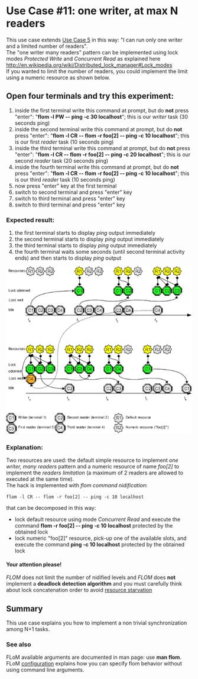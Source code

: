 # Use Case #11: one writer, at max N readers

This use case extends [Use Case 5](Use_Case_5.md) in this way: "I can run only one writer and a limited number of readers".   
The "one writer many readers" pattern can be implemented using lock modes *Protected Write* and *Concurrent Read* as explained here http://en.wikipedia.org/wiki/Distributed_lock_manager#Lock_modes   
If you wanted to limit the number of readers, you could implement the limit using a numeric resource as shown below.

## Open four terminals and try this experiment:

1. inside the first terminal write this command at prompt, but do **not** press "enter": "**flom -l PW \-\- ping -c 30 localhost**"; this is our *writer* task (30 seconds ping)
2. inside the second terminal write this command at prompt, but do **not** press "enter": "**flom -l CR \-\- flom -r foo\[2\] \-\- ping -c 10 localhost**"; this is our first *reader* task (10 seconds ping)
3. inside the third terminal write this command at prompt, but do **not** press "enter": "**flom -l CR \-\- flom -r foo\[2\] \-\- ping -c 20 localhost**"; this is our second *reader* task (20 seconds ping)
4. inside the fourth terminal write this command at prompt, but do **not** press "enter": "**flom -l CR \-\- flom -r foo\[2\] \-\- ping -c 10 localhost**"; this is our third *reader* task (10 seconds ping)
5. now press "enter" key at the first terminal
6. switch to second terminal and press "enter" key
7. switch to third terminal and press "enter" key
8. switch to third terminal and press "enter" key

### Expected result:

1. the first terminal starts to display *ping* output immediately
2. the second terminal starts to display *ping* output immediately
3. the third terminal starts to display *ping* output immediately
3. the fourth terminal waits some seconds (until second terminal activity ends) and then starts to display *ping* output

![](use_case_11_640x576.png)

### Explanation:
Two resources are used: the default simple resource to implement *one writer, many readers* pattern and a numeric resource of name *foo\[2\]* to implement the *readers limitation* (a maximum of 2 readers are allowed to executed at the same time).   
The hack is implemented with *flom command nidification*:

    flom -l CR -- flom -r foo[2] -- ping -c 10 localhost

that can be decomposed in this way:

* lock default resource using mode *Concurrent Read* and execute the command **flom -r foo\[2\] \-\- ping -c 10 localhost** protected by the obtained lock
* lock numeric "foo\[2\]" resource, pick-up one of the available slots, and execute the command **ping -c 10 localhost** protected by the obtained lock

#### Your attention please!
*FLOM* does not limit the number of nidified levels and *FLOM* does **not** implement a **deadlock detection algorithm** and you must carefully think about lock concatenation order to avoid [resource starvation](http://en.wikipedia.org/wiki/Resource_starvation)

## Summary
This use case explains you how to implement a non trivial synchronization among N+1 tasks.

### See also
FLoM available arguments are documented in man page: use **man flom**.
FLoM [configuration](../Configuration.md) explains how you can specify flom behavior without using command line arguments.
